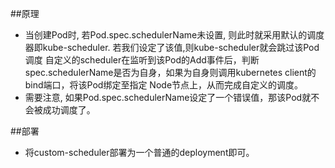 ##原理
- 当创建Pod时, 若Pod.spec.schedulerName未设置, 则此时就采用默认的调度器即kube-scheduler. 若我们设定了该值,则kube-scheduler就会跳过该Pod调度
  自定义的scheduler在监听到该Pod的Add事件后，判断spec.schedulerName是否为自身，如果为自身则调用kubernetes client的bind端口，将该Pod绑定至指定
  Node节点上，从而完成自定义的调度。
- 需要注意, 如果Pod.spec.schedulerName设定了一个错误值，那该Pod就不会被成功调度了。  

##部署
- 将custom-scheduler部署为一个普通的deployment即可。